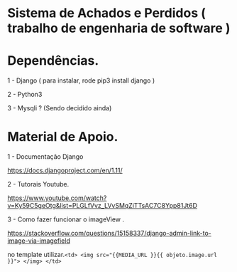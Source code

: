 # Sistema de Achados e Perdidos ( trabalho de engenharia de software )

# Dependências.

1 - Django ( para instalar, rode pip3 install django )

2 - Python3

3 - Mysqli ? (Sendo decidido ainda)


# Material de Apoio.

1 - Documentação Django

  https://docs.djangoproject.com/en/1.11/
 
2 - Tutorais Youtube.

  https://www.youtube.com/watch?v=Ky59C5geOtg&list=PLGLfVvz_LVvSMqZiTTsAC7C8Ypp81Jt6D
 
3 - Como fazer funcionar o imageView .


https://stackoverflow.com/questions/15158337/django-admin-link-to-image-via-imagefield


no template utilizar.```<td> <img src="{{MEDIA_URL }}{{ objeto.image.url }}"> </img> </td> ```



